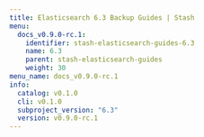 ```yaml
---
title: Elasticsearch 6.3 Backup Guides | Stash
menu:
  docs_v0.9.0-rc.1:
    identifier: stash-elasticsearch-guides-6.3
    name: 6.3
    parent: stash-elasticsearch-guides
    weight: 30
menu_name: docs_v0.9.0-rc.1
info:
  catalog: v0.1.0
  cli: v0.1.0
  subproject_version: "6.3"
  version: v0.9.0-rc.1
---
```


